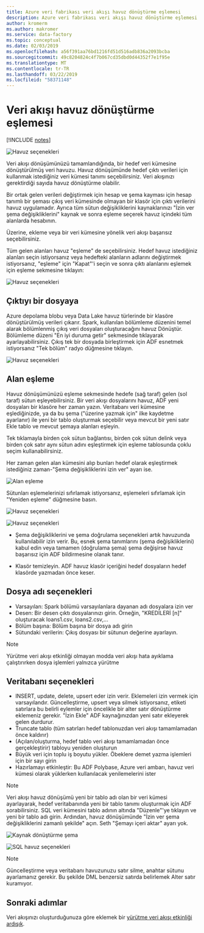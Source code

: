 ```yaml
---
title: Azure veri fabrikası veri akışı havuz dönüştürme eşlemesi
description: Azure veri fabrikası veri akışı havuz dönüştürme eşlemesi
author: kromerm
ms.author: makromer
ms.service: data-factory
ms.topic: conceptual
ms.date: 02/03/2019
ms.openlocfilehash: a56f391aa76bd1216fd51d516adb836a2093bcba
ms.sourcegitcommit: 49c8204824c4f7b067cd35dbd0d44352f7e1f95e
ms.translationtype: MT
ms.contentlocale: tr-TR
ms.lasthandoff: 03/22/2019
ms.locfileid: "58371148"
---
```

# <a name="mapping-data-flow-sink-transformation"></a>Veri akışı havuz dönüştürme eşlemesi

[!INCLUDE [notes](../../includes/data-factory-data-flow-preview.md)]

![Havuz seçenekleri](media/data-flow/windows1.png "havuzu 1")

Veri akışı dönüşümünüzü tamamlandığında, bir hedef veri kümesine dönüştürülmüş veri havuzu. Havuz dönüşümünde hedef çıktı verileri için kullanmak istediğiniz veri kümesi tanımı seçebilirsiniz. Veri akışınızı gerektirdiği sayıda havuz dönüştürme olabilir.

Bir ortak gelen verileri değiştirmek için hesap ve şema kayması için hesap tanımlı bir şeması çıkış veri kümesinde olmayan bir klasör için çıktı verilerini havuz uygulamadır. Ayrıca tüm sütun değişikliklerini kaynaklarınızı "İzin ver şema değişikliklerini" kaynak ve sonra eşleme seçerek havuz içindeki tüm alanlarda hesabının.

Üzerine, ekleme veya bir veri kümesine yönelik veri akışı başarısız seçebilirsiniz.

Tüm gelen alanları havuz "eşleme" de seçebilirsiniz. Hedef havuz istediğiniz alanları seçin istiyorsanız veya hedefteki alanların adlarını değiştirmek istiyorsanız, "eşleme" için "Kapat"'i seçin ve sonra çıktı alanlarını eşlemek için eşleme sekmesine tıklayın:

![Havuz seçenekleri](media/data-flow/sink2.png "2 Havuz")

## <a name="output-to-one-file"></a>Çıktıyı bir dosyaya
Azure depolama blobu veya Data Lake havuz türlerinde bir klasöre dönüştürülmüş verileri çıkarır. Spark, kullanılan bölümleme düzenini temel alarak bölümlenmiş çıkış veri dosyaları oluşturacağını havuz Dönüştür. Bölümleme düzeni "En iyi duruma getir" sekmesinde tıklayarak ayarlayabilirsiniz. Çıkış tek bir dosyada birleştirmek için ADF esnetmek istiyorsanız "Tek bölüm" radyo düğmesine tıklayın.

![Havuz seçenekleri](media/data-flow/opt001.png "havuz seçenekleri")

## <a name="field-mapping"></a>Alan eşleme

Havuz dönüşümünüzü eşleme sekmesinde hedefe (sağ taraf) gelen (sol taraf) sütun eşleyebilirsiniz. Bir veri akışı dosyalarını havuz, ADF yeni dosyaları bir klasöre her zaman yazın. Veritabanı veri kümesine eşlediğinizde, ya da bu şema ("üzerine yazmak için" ilke kaydetme ayarlanır) ile yeni bir tablo oluşturmak seçebilir veya mevcut bir yeni satır Ekle tablo ve mevcut şemaya alanları eşleyin.

Tek tıklamayla birden çok sütun bağlantısı, birden çok sütun delink veya birden çok satır aynı sütun adını eşleştirmek için eşleme tablosunda çoklu seçim kullanabilirsiniz.

Her zaman gelen alan kümesini alıp bunları hedef olarak eşleştirmek istediğiniz zaman-"Şema değişikliklerini izin ver" ayarı ise.

![Alan eşleme](media/data-flow/multi1.png "birden fazla seçenek")

Sütunları eşlemelerinizi sıfırlamak istiyorsanız, eşlemeleri sıfırlamak için "Yeniden eşleme" düğmesine basın.

![Havuz seçenekleri](media/data-flow/sink1.png "bir havuz")

![Havuz seçenekleri](media/data-flow/sink2.png "iç havuzları")

* Şema değişikliklerini ve şema doğrulama seçenekleri artık havuzunda kullanılabilir izin verir. Bu, esnek şema tanımlarını (şema değişikliklerini) kabul edin veya tamamen (doğrulama şema) şema değişirse havuz başarısız için ADF bildirmesine olanak tanır.

* Klasör temizleyin. ADF havuz klasör içeriğini hedef dosyaların hedef klasörde yazmadan önce keser.

## <a name="file-name-options"></a>Dosya adı seçenekleri

   * Varsayılan: Spark bölümü varsayılanlara dayanan adı dosyalara izin ver
   * Desen: Bir desen çıktı dosyalarınızı girin. Örneğin, "KREDİLERİ [n]" oluşturacak loans1.csv, loans2.csv,...
   * Bölüm başına: Bölüm başına bir dosya adı girin
   * Sütundaki verilerin: Çıkış dosyası bir sütunun değerine ayarlayın.

> [!NOTE]
> Yürütme veri akışı etkinliği olmayan modda veri akışı hata ayıklama çalıştırırken dosya işlemleri yalnızca yürütme

## <a name="database-options"></a>Veritabanı seçenekleri

* INSERT, update, delete, upsert eder izin verir. Eklemeleri izin vermek için varsayılandır. Güncelleştirme, upsert veya silmek istiyorsanız, etiketi satırlara bu belirli eylemler için öncelikle bir alter satır dönüştürme eklemeniz gerekir. "İzin Ekle" ADF kaynağınızdan yeni satır ekleyerek gelen durdurur.
* Truncate tablo (tüm satırları hedef tablonuzdan veri akışı tamamlamadan önce kaldırır)
* (Açılan/oluşturma, hedef tablo veri akışı tamamlamadan önce gerçekleştirir) tabloyu yeniden oluşturun
* Büyük veri için toplu iş boyutu yükler. Öbeklere demet yazma işlemleri için bir sayı girin
* Hazırlamayı etkinleştir: Bu ADF Polybase, Azure veri ambarı, havuz veri kümesi olarak yüklerken kullanılacak yenilemelerini ister

> [!NOTE]
> Veri akışı havuz dönüşümü yeni bir tablo adı olan bir veri kümesi ayarlayarak, hedef veritabanında yeni bir tablo tanımı oluşturmak için ADF sorabilirsiniz. SQL veri kümesini tablo adının altında "Düzenle"'ye tıklayın ve yeni bir tablo adı girin. Ardından, havuz dönüşümünde "İzin ver şema değişikliklerini zamanlı şekilde" açın. Seth "Şemayı içeri aktar" ayarı yok.

![Kaynak dönüştürme şema](media/data-flow/dataset2.png "SQL şeması")

![SQL havuz seçenekleri](media/data-flow/alter-row2.png "SQL seçenekleri")

> [!NOTE]
> Güncelleştirme veya veritabanı havuzunuzu satır silme, anahtar sütunu ayarlamanız gerekir. Bu şekilde DML benzersiz satırda belirlemek Alter satır kuramıyor.

## <a name="next-steps"></a>Sonraki adımlar

Veri akışınızı oluşturduğunuza göre eklemek bir [yürütme veri akışı etkinliği ardışık](concepts-data-flow-overview.md).

